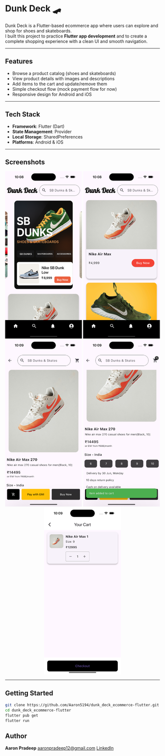# Dunk Deck 🛹

Dunk Deck is a Flutter-based ecommerce app where users can explore and shop for shoes and skateboards.  
I built this project to practice **Flutter app development** and to create a complete shopping experience with a clean UI and smooth navigation.  

---

## Features
- Browse a product catalog (shoes and skateboards)  
- View product details with images and descriptions  
- Add items to the cart and update/remove them  
- Simple checkout flow (mock payment flow for now)  
- Responsive design for Android and iOS  

---

## Tech Stack
- **Framework**: Flutter (Dart)  
- **State Management**: Provider  
- **Local Storage**: SharedPreferences  
- **Platforms**: Android & iOS  

---

## Screenshots
<p align="center">
  <img src="docs/screenshots/home1.png" width="250" alt="Home Screen"/>
  <img src="docs/screenshots/home2.png" width="250" alt="home2"/>
  <img src="docs/screenshots/product1.png" width="250" alt="product1"/>
  <img src="docs/screenshots/product2.png" width="250" alt="product2"/>
  <img src="docs/screenshots/cart.png" width="250" alt="Cart"/>
</p>

---

## Getting Started

```bash
git clone https://github.com/Aaron5194/dunk_deck_ecommerce-flutter.git
cd dunk_deck_ecommerce-flutter
flutter pub get
flutter run
```

## Author
**Aaron Pradeep**
aaronpradeep12@gmail.com
[LinkedIn](https://www.linkedin.com/in/aaron-pradeep/)

